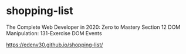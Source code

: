 # shopping-list

The Complete Web Developer in 2020: Zero to Mastery
Section 12 DOM Manipulation: 131-Exercise DOM Events

https://edenv30.github.io/shopping-list/
